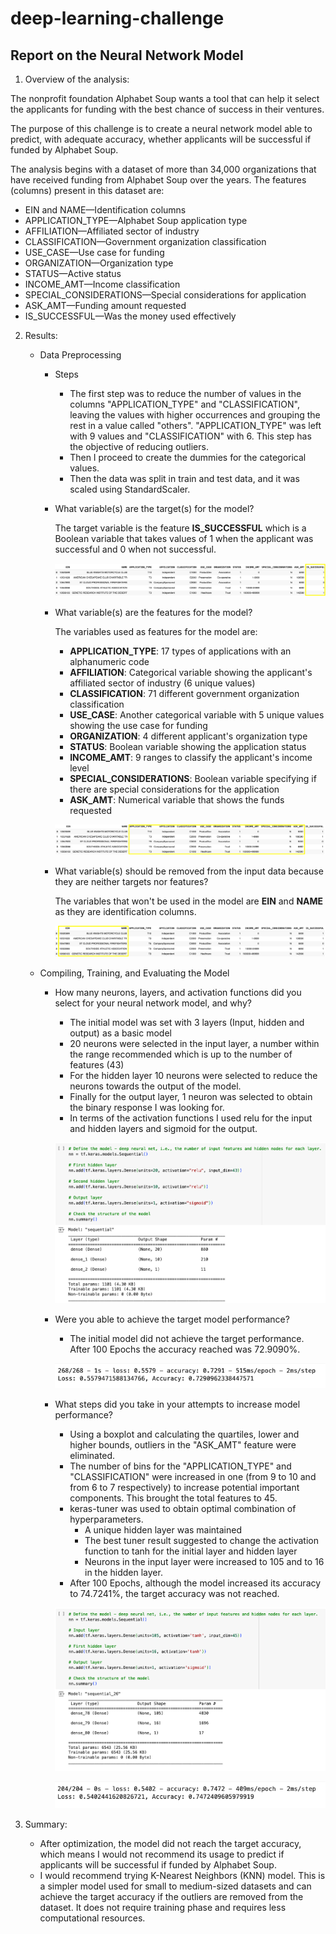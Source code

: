 # deep-learning-challenge

## Report on the Neural Network Model

1. Overview of the analysis:

The nonprofit foundation Alphabet Soup wants a tool that can help it select the applicants for funding with the best chance of success in their ventures.

The purpose of this challenge is to create a neural network model able to predict, with adequate accuracy, whether applicants will be successful if funded by Alphabet Soup.

The analysis begins with a dataset of more than 34,000 organizations that have received funding from Alphabet Soup over the years. The features (columns) present in this dataset are:
- EIN and NAME—Identification columns
- APPLICATION_TYPE—Alphabet Soup application type
- AFFILIATION—Affiliated sector of industry
- CLASSIFICATION—Government organization classification
- USE_CASE—Use case for funding
- ORGANIZATION—Organization type
- STATUS—Active status
- INCOME_AMT—Income classification
- SPECIAL_CONSIDERATIONS—Special considerations for application
- ASK_AMT—Funding amount requested
- IS_SUCCESSFUL—Was the money used effectively

2. Results:
    - Data Preprocessing
        - Steps
            - The first step was to reduce the number of values in the columns "APPLICATION_TYPE" and "CLASSIFICATION", leaving the values with higher occurrences and grouping the rest in a value called "others". "APPLICATION_TYPE" was left with 9 values and "CLASSIFICATION" with 6. This step has the objective of reducing outliers.
            - Then I proceed to create the dummies for the categorical values.
            - Then the data was split in train and test data, and it was scaled using StandardScaler.

        - What variable(s) are the target(s) for the model?

            The target variable is the feature **IS_SUCCESSFUL** which is a Boolean variable that takes values of 1 when the applicant was successful and 0 when not successful.

            ![](Pics/target_variable.png)

        - What variable(s) are the features for the model?

            The variables used as features for the model are:

            - **APPLICATION_TYPE**: 17 types of applications with an alphanumeric code
            - **AFFILIATION**: Categorical variable showing the applicant's affiliated sector of industry (6 unique values)
            - **CLASSIFICATION**: 71 different government organization classification
            - **USE_CASE**: Another categorical variable with 5 unique values showing the use case for funding
            - **ORGANIZATION**: 4 different applicant's organization type
            - **STATUS**: Boolean variable showing the application status
            - **INCOME_AMT**: 9 ranges to classify the applicant's income level
            - **SPECIAL_CONSIDERATIONS**: Boolean variable specifying if there are special considerations for the application
            - **ASK_AMT**: Numerical variable that shows the funds requested

            ![](Pics/features.png)

        - What variable(s) should be removed from the input data because they are neither targets nor features?

            The variables that won't be used in the model are **EIN** and **NAME** as they are identification columns.

            ![](Pics/id_variables.png)

    - Compiling, Training, and Evaluating the Model

        - How many neurons, layers, and activation functions did you select for your neural network model, and why?

            - The initial model was set with 3 layers (Input, hidden and output) as a basic model
            - 20 neurons were selected in the input layer, a number within the range recommended which is up to the number of features (43)
            - For the hidden layer 10 neurons were selected to reduce the neurons towards the output of the model.
            - Finally for the output layer, 1 neuron was selected to obtain the binary response I was looking for.
            - In terms of the activation functions I used relu for the input and hidden layers and sigmoid for the output.

            ![](Pics/initial_model.png)

        - Were you able to achieve the target model performance?

            - The initial model did not achieve the target performance. After 100 Epochs the accuracy reached was 72.9090%.

            ![](Pics/initial_accuracy.png)

        - What steps did you take in your attempts to increase model performance?

            - Using a boxplot and calculating the quartiles, lower and higher bounds, outliers in the "ASK_AMT" feature were eliminated.
            - The number of bins for the "APPLICATION_TYPE" and "CLASSIFICATION" were increased in one (from 9 to 10 and from 6 to 7 respectively) to increase potential important components. This brought the total features to 45.
            -  keras-tuner was used to obtain optimal combination of hyperparameters.
                - A unique hidden layer was maintained
                - The best tuner result suggested to change the activation function to tanh for the initial layer and hidden layer
                - Neurons in the input layer were increased to 105 and to 16 in the hidden layer.
            - After 100 Epochs, although the model increased its accuracy to 74.7241%, the target accuracy was not reached.

            ![](Pics/optimized_model.png)

            ![](Pics/optimized_accuracy.png)

3. Summary:

    - After optimization, the model did not reach the target accuracy, which means I would not recommend its usage to predict if applicants will be successful if funded by Alphabet Soup.
    - I would recommend trying K-Nearest Neighbors (KNN) model. This is a simpler model used for small to medium-sized datasets and can achieve the target accuracy if the outliers are removed from the dataset. It does not require training phase and requires less computational resources.
